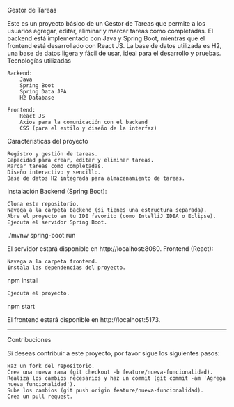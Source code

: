 Gestor de Tareas

Este es un proyecto básico de un Gestor de Tareas que permite a los usuarios agregar, editar, eliminar y marcar tareas como completadas. El backend está implementado con Java y Spring Boot, mientras que el frontend está desarrollado con React JS. La base de datos utilizada es H2, una base de datos ligera y fácil de usar, ideal para el desarrollo y pruebas.
Tecnologías utilizadas

    Backend:
        Java
        Spring Boot
        Spring Data JPA
        H2 Database

    Frontend:
        React JS
        Axios para la comunicación con el backend
        CSS (para el estilo y diseño de la interfaz)

Características del proyecto

    Registro y gestión de tareas.
    Capacidad para crear, editar y eliminar tareas.
    Marcar tareas como completadas.
    Diseño interactivo y sencillo.
    Base de datos H2 integrada para almacenamiento de tareas.

Instalación
Backend (Spring Boot):

    Clona este repositorio.
    Navega a la carpeta backend (si tienes una estructura separada).
    Abre el proyecto en tu IDE favorito (como IntelliJ IDEA o Eclipse).
    Ejecuta el servidor Spring Boot.

./mvnw spring-boot:run

El servidor estará disponible en http://localhost:8080.
Frontend (React):

    Navega a la carpeta frontend.
    Instala las dependencias del proyecto.

npm install

    Ejecuta el proyecto.

npm start

El frontend estará disponible en http://localhost:5173.


----------------
Contribuciones

Si deseas contribuir a este proyecto, por favor sigue los siguientes pasos:

    Haz un fork del repositorio.
    Crea una nueva rama (git checkout -b feature/nueva-funcionalidad).
    Realiza los cambios necesarios y haz un commit (git commit -am 'Agrega nueva funcionalidad').
    Sube los cambios (git push origin feature/nueva-funcionalidad).
    Crea un pull request.



